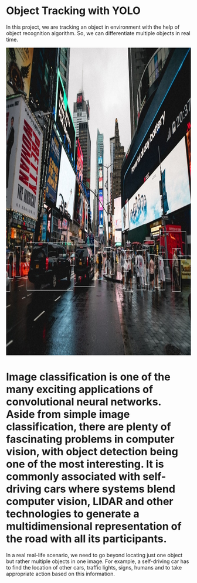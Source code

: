 # Object Tracking with YOLO

In this project, we are tracking an object in environment with the help of object recognition algorithm. So, we can differentiate multiple objects in real time. 

<img src="https://github.com/Kush-Sh/Object-detection-with-YOLO/blob/main/yolo.jpg" width="1267" height="840" />


# Image classification is one of the many exciting applications of convolutional neural networks. Aside from simple image classification, there are plenty of fascinating problems in computer vision, with object detection being one of the most interesting. It is commonly associated with self-driving cars where systems blend computer vision, LIDAR and other technologies to generate a multidimensional representation of the road with all its participants.
In a real real-life scenario, we need to go beyond locating just one object but rather multiple objects in one image. For example, a self-driving car has to find the location of other cars, traffic lights, signs, humans and to take appropriate action based on this information.
